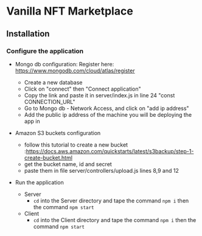 # Vanilla NFT Marketplace

## Installation


### Configure the application
- Mongo db configuration: Register here: https://www.mongodb.com/cloud/atlas/register
	- Create a new database
	- Click on "connect" then "Connect application"
	- Copy the link and paste it in server/index.js in line 24 "const CONNECTION_URL"
	- Go to Mongo db - Network Access, and click on "add ip address"
	- Add the public ip address of the machine you will be deploying the app in

- Amazon S3 buckets configuration
	- follow this tutorial to create a new bucket :https://docs.aws.amazon.com/quickstarts/latest/s3backup/step-1-create-bucket.html
	- get the bucket name, id and secret
	- paste them in file server/controllers/upload.js lines 8,9 and 12

- Run the application
	- Server
		- `cd` into the Server directory and tape the command `npm i` then the command `npm start`
	- Client
		- `cd` into the Client directory and tape the command `npm i` then the command `npm start`

